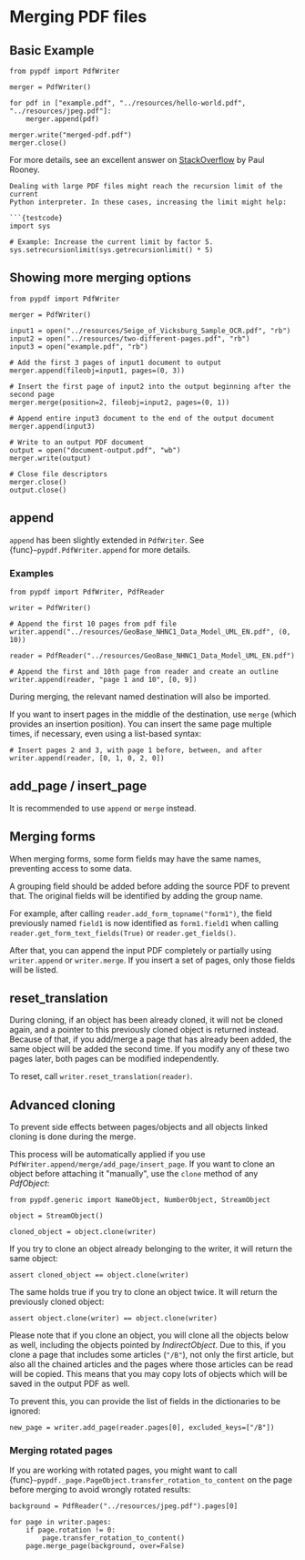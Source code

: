 # Merging PDF files

## Basic Example

```{testcode}
from pypdf import PdfWriter

merger = PdfWriter()

for pdf in ["example.pdf", "../resources/hello-world.pdf", "../resources/jpeg.pdf"]:
    merger.append(pdf)

merger.write("merged-pdf.pdf")
merger.close()
```

For more details, see an excellent answer on
[StackOverflow](https://stackoverflow.com/questions/3444645/merge-pdf-files)
by Paul Rooney.

```{note}
Dealing with large PDF files might reach the recursion limit of the current
Python interpreter. In these cases, increasing the limit might help:

```{testcode}
import sys

# Example: Increase the current limit by factor 5.
sys.setrecursionlimit(sys.getrecursionlimit() * 5)
```

## Showing more merging options

```{testcode}
from pypdf import PdfWriter

merger = PdfWriter()

input1 = open("../resources/Seige_of_Vicksburg_Sample_OCR.pdf", "rb")
input2 = open("../resources/two-different-pages.pdf", "rb")
input3 = open("example.pdf", "rb")

# Add the first 3 pages of input1 document to output
merger.append(fileobj=input1, pages=(0, 3))

# Insert the first page of input2 into the output beginning after the second page
merger.merge(position=2, fileobj=input2, pages=(0, 1))

# Append entire input3 document to the end of the output document
merger.append(input3)

# Write to an output PDF document
output = open("document-output.pdf", "wb")
merger.write(output)

# Close file descriptors
merger.close()
output.close()
```

## append

`append` has been slightly extended in `PdfWriter`. See {func}`~pypdf.PdfWriter.append` for more details.

### Examples

```{testcode}
from pypdf import PdfWriter, PdfReader

writer = PdfWriter()

# Append the first 10 pages from pdf file
writer.append("../resources/GeoBase_NHNC1_Data_Model_UML_EN.pdf", (0, 10))

reader = PdfReader("../resources/GeoBase_NHNC1_Data_Model_UML_EN.pdf")

# Append the first and 10th page from reader and create an outline
writer.append(reader, "page 1 and 10", [0, 9])
```

During merging, the relevant named destination will also be imported.

If you want to insert pages in the middle of the destination, use `merge` (which provides an insertion position).
You can insert the same page multiple times, if necessary, even using a list-based syntax:

```{testcode}
# Insert pages 2 and 3, with page 1 before, between, and after
writer.append(reader, [0, 1, 0, 2, 0])
```

## add_page / insert_page

It is recommended to use `append` or `merge` instead.

## Merging forms

When merging forms, some form fields may have the same names, preventing access to some data.

A grouping field should be added before adding the source PDF to prevent that.
The original fields will be identified by adding the group name.

For example, after calling `reader.add_form_topname("form1")`, the field
previously named `field1` is now identified as `form1.field1` when calling
`reader.get_form_text_fields(True)` or `reader.get_fields()`.

After that, you can append the input PDF completely or partially using
`writer.append` or `writer.merge`. If you insert a set of pages, only those
fields will be listed.

## reset_translation

During cloning, if an object has been already cloned, it will not be cloned again, and a pointer
to this previously cloned object is returned instead. Because of that, if you add/merge a page that has
already been added, the same object will be added the second time. If you modify any of these two pages later,
both pages can be modified independently.

To reset, call  `writer.reset_translation(reader)`.

## Advanced cloning

To prevent side effects between pages/objects and all objects linked cloning is done during the merge.

This process will be automatically applied if you use `PdfWriter.append/merge/add_page/insert_page`.
If you want to clone an object before attaching it "manually", use the `clone` method of any *PdfObject*:

```{testcode}
from pypdf.generic import NameObject, NumberObject, StreamObject

object = StreamObject()

cloned_object = object.clone(writer)
```

If you try to clone an object already belonging to the writer, it will return the same object:

```{testcode}
assert cloned_object == object.clone(writer)
```

The same holds true if you try to clone an object twice. It will return the previously cloned object:

```{testcode}
assert object.clone(writer) == object.clone(writer)
```

Please note that if you clone an object, you will clone all the objects below as well,
including the objects pointed by *IndirectObject*. Due to this, if you clone a page that
includes some articles (`"/B"`), not only the first article, but also all the chained articles
and the pages where those articles can be read will be copied.
This means that you may copy lots of objects which will be saved in the output PDF as well.

To prevent this, you can provide the list of fields in the dictionaries to be ignored:

```{testcode}
new_page = writer.add_page(reader.pages[0], excluded_keys=["/B"])
```

### Merging rotated pages

If you are working with rotated pages, you might want to call {func}`~pypdf._page.PageObject.transfer_rotation_to_content` on the page
before merging to avoid wrongly rotated results:

```{testcode}
background = PdfReader("../resources/jpeg.pdf").pages[0]

for page in writer.pages:
    if page.rotation != 0:
        page.transfer_rotation_to_content()
    page.merge_page(background, over=False)
```
